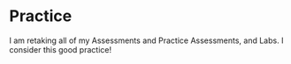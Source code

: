 # Practice
I am retaking all of my Assessments and Practice Assessments, and Labs. 
I consider this good practice!
